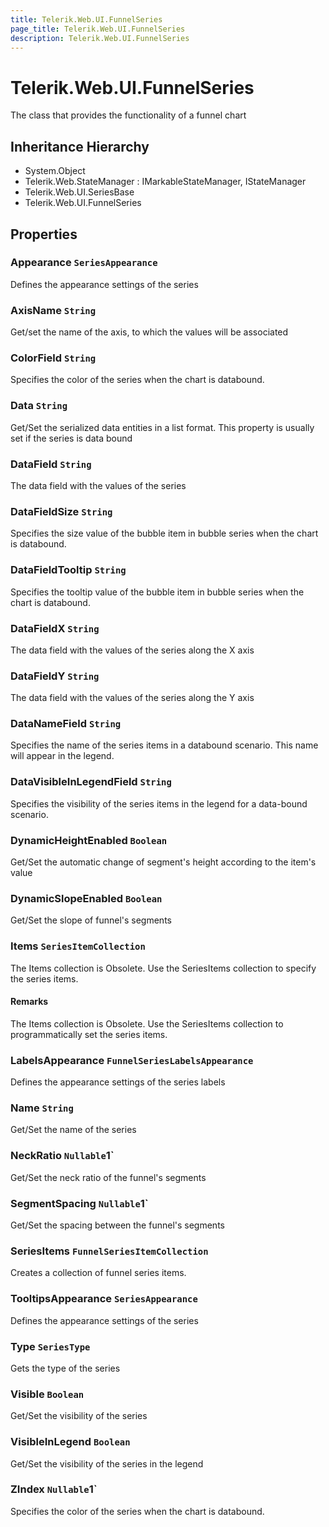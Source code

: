 ```yaml
---
title: Telerik.Web.UI.FunnelSeries
page_title: Telerik.Web.UI.FunnelSeries
description: Telerik.Web.UI.FunnelSeries
---
```


# Telerik.Web.UI.FunnelSeries

The class that provides the functionality of a funnel chart

## Inheritance Hierarchy

* System.Object
* Telerik.Web.StateManager : IMarkableStateManager, IStateManager
* Telerik.Web.UI.SeriesBase
* Telerik.Web.UI.FunnelSeries

## Properties

###  Appearance `SeriesAppearance`

Defines the appearance settings of the series

###  AxisName `String`

Get/set the name of the axis, to which the values will be associated

###  ColorField `String`

Specifies the color of the series when the chart is databound.

###  Data `String`

Get/Set the serialized data entities in a list format. This property is usually set if the series is data bound

###  DataField `String`

The data field with the values of the series

###  DataFieldSize `String`

Specifies the size value of the bubble item in bubble series when the chart is databound.

###  DataFieldTooltip `String`

Specifies the tooltip value of the bubble item in bubble series when the chart is databound.

###  DataFieldX `String`

The data field with the values of the series along the X axis

###  DataFieldY `String`

The data field with the values of the series along the Y axis

###  DataNameField `String`

Specifies the name of the series items in a databound scenario. This name will appear in the legend.

###  DataVisibleInLegendField `String`

Specifies the visibility of the series items in the legend for a data-bound scenario.

###  DynamicHeightEnabled `Boolean`

Get/Set the automatic change of segment's height according to the item's value

###  DynamicSlopeEnabled `Boolean`

Get/Set the slope of funnel's segments

###  Items `SeriesItemCollection`

The Items collection is Obsolete. Use the SeriesItems collection to specify the series items.

#### Remarks
The Items collection is Obsolete. Use the SeriesItems collection to programmatically set the series items.

###  LabelsAppearance `FunnelSeriesLabelsAppearance`

Defines the appearance settings of the series labels

###  Name `String`

Get/Set the name of the series

###  NeckRatio `Nullable`1`

Get/Set the neck ratio of the funnel's segments

###  SegmentSpacing `Nullable`1`

Get/Set the spacing between the funnel's segments

###  SeriesItems `FunnelSeriesItemCollection`

Creates a collection of funnel series items.

###  TooltipsAppearance `SeriesAppearance`

Defines the appearance settings of the series

###  Type `SeriesType`

Gets the type of the series

###  Visible `Boolean`

Get/Set the visibility of the series

###  VisibleInLegend `Boolean`

Get/Set the visibility of the series in the legend

###  ZIndex `Nullable`1`

Specifies the color of the series when the chart is databound.


